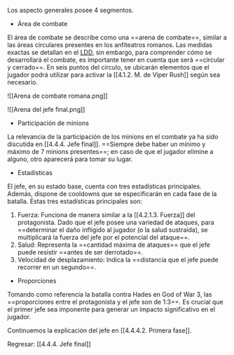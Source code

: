 
Los aspecto generales posee 4 segmentos.

* Área de combate

El área de combate se describe como una ==arena de combate==, similar a las áreas circulares presentes en los anfiteatros romanos. Las medidas exactas se detallan en el [LDD](https://docs.google.com/document/d/1exXV-0GHlgdKrX3yEskL9k-NoAmoijCh/edit?usp=drive_link&ouid=109541303643172022072&rtpof=true&sd=true), sin embargo, para comprender cómo se desarrollará el combate, es importante tener en cuenta que será ==circular y cerrado==. En seis puntos del círculo, se ubicarán elementos que el jugador podrá utilizar para activar la [[4.1.2. M. de Viper Rush]] según sea necesario.

![[Arena de combate romana.png]]

![[Arena del jefe final.png]]

* Participación de minions

La relevancia de la participación de los minions en el combate ya ha sido discutida en [[4.4.4. Jefe final]]. ==Siempre debe haber un mínimo y máximo de 7 minions presentes==; en caso de que el jugador elimine a alguno, otro aparecerá para tomar su lugar.

* Estadísticas

El jefe, en su estado base, cuenta con tres estadísticas principales. Además, dispone de cooldowns que se especificarán en cada fase de la batalla. Estas tres estadísticas principales son:

1. Fuerza: Funciona de manera similar a la [[4.2.1.3. Fuerza]] del protagonista. Dado que el jefe posee una variedad de ataques, para ==determinar el daño infligido al jugador (o la salud sustraída), se multiplicará la fuerza del jefe por el potencial del ataque==.
2. Salud: Representa la ==cantidad máxima de ataques== que el jefe puede resistir ==antes de ser derrotado==.
3. Velocidad de desplazamiento: Indica la ==distancia que el jefe puede recorrer en un segundo==.

* Proporciones

Tomando como referencia la batalla contra Hades en God of War 3, las ==proporciones entre el protagonista y el jefe son de 1:3==. Es crucial que el primer jefe sea imponente para generar un impacto significativo en el jugador.

Continuemos la explicación del jefe en [[4.4.4.2. Primera fase]].


Regresar: [[4.4.4. Jefe final]]